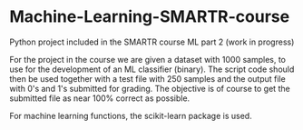 # Machine-Learning-SMARTR-course
Python project included in the SMARTR course ML part 2 (work in progress)

For the project in the course we are given a dataset with 1000 samples, to use for the development of an ML classifier (binary). The script code should then be used together with a test file with 250 samples and the output file with 0's and 1's submitted for grading. The objective is of course to get the submitted file as near 100% correct as possible.

For machine learning functions, the scikit-learn package is used.
